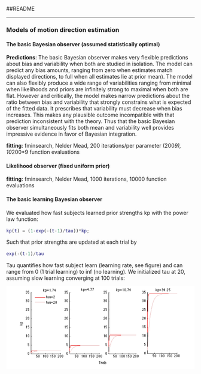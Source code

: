 
##README
_________

### Models of motion direction estimation

#### The basic Bayesian observer (assumed statistically optimal)

**Predictions**: The basic Bayesian observer makes very flexible predictions about bias and variability when both are studied in isolation. The model can predict any bias amounts, ranging from zero when estimates match displayed directions, to full when all estimates lie at prior mean). The model can also flexibly produce a wide range of variabilities ranging from minimal when likelihoods and priors are infinitely strong to maximal when both are flat. However and critically, the model makes narrow predictions about the ratio between bias and variability that strongly constrains what is expected of the fitted data. It prescribes that variability must decrease when bias increases. This makes any plausible outcome incompatible with that prediction inconsistent with the theory. Thus that the basic Bayesian observer simultaneously fits both mean and variability well provides impressive evidence in favor of Bayesian integration.

**fitting**: fminsearch, Nelder Mead, 200 iterations/per parameter (200*9), 10*200*9 function evaluations



#### Likelihood observer (fixed uniform prior)
**fitting**: fminsearch, Nelder Mead, 1000 iterations, 10000 function evaluations


#### The basic learning Bayesian observer

We evaluated how fast subjects learned prior strengths kp with the power law function:
```matlab
kp(t) = (1-exp(-(t-1)/tau))*kp;
```
Such that prior strengths are updated at each trial by 
```matlab
exp(-(t-1)/tau
```
Tau quantifies how fast subject learn (learning rate, see figure) and can range from 0 (1 trial learning) to inf (no learning). We initialized tau at 20, assuming slow learning converging at 100 trials:

<p align="center">
  <img src="figures/BayesianLearning.png?raw=true" alt="Sublime's custom image"/>
</p>

